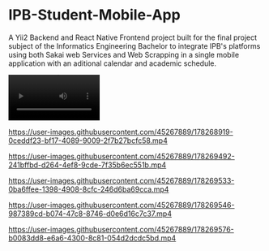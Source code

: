 # IPB-Student-Mobile-App

A Yii2 Backend and React Native Frontend project built for the final project subject of the Informatics Engineering Bachelor to integrate IPB's platforms using both Sakai web Services and Web Scrapping in a single mobile application with an aditional calendar and academic schedule.



<video src='[Login]https://user-images.githubusercontent.com/45267889/178268779-a7d87972-956a-4091-a6c1-f1b006766ebe.mp4' width=180></video> 

https://user-images.githubusercontent.com/45267889/178268919-0ceddf23-bf17-4089-9009-2f7b27bcfc58.mp4

https://user-images.githubusercontent.com/45267889/178269492-241bffbd-d264-4ef8-9cde-7f35b6ec551b.mp4

https://user-images.githubusercontent.com/45267889/178269533-0ba6ffee-1398-4908-8cfc-246d6ba69cca.mp4

https://user-images.githubusercontent.com/45267889/178269546-987389cd-b074-47c8-8746-d0e6d16c7c37.mp4

https://user-images.githubusercontent.com/45267889/178269576-b0083dd8-e6a6-4300-8c81-054d2dcdc5bd.mp4

